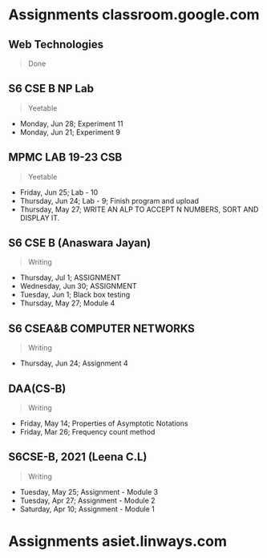 # Assignments classroom.google.com

## Web Technologies

> Done

## S6 CSE B NP Lab

> Yeetable

- Monday, Jun 28; Experiment 11
- Monday, Jun 21; Experiment 9

## MPMC LAB 19-23 CSB

> Yeetable

- Friday, Jun 25; Lab - 10
- Thursday, Jun 24; Lab - 9; Finish program and upload
- Thursday, May 27; WRITE AN ALP TO ACCEPT N NUMBERS, SORT AND DISPLAY IT.

## S6 CSE B (Anaswara Jayan)

> Writing

- Thursday, Jul 1; ASSIGNMENT
- Wednesday, Jun 30; ASSIGNMENT
- Tuesday, Jun 1; Black box testing
- Thursday, May 27; Module 4

## S6 CSEA&B COMPUTER NETWORKS

> Writing

- Thursday, Jun 24; Assignment 4

## DAA(CS-B)

> Writing

- Friday, May 14; Properties of Asymptotic Notations
- Friday, Mar 26; Frequency count method

## S6CSE-B, 2021 (Leena C.L)

> Writing

- Tuesday, May 25; Assignment - Module 3
- Tuesday, Apr 27; Assignment - Module 2
- Saturday, Apr 10; Assignment - Module 1

# Assignments asiet.linways.com
